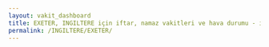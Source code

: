 ```yaml
---
layout: vakit_dashboard
title: EXETER, INGILTERE için iftar, namaz vakitleri ve hava durumu - ilçe/eyalet seç
permalink: /INGILTERE/EXETER/
---
```


<script type="text/javascript">
  var GLOBAL_COUNTRY = 'INGILTERE';
  var GLOBAL_CITY = 'EXETER';
  var GLOBAL_STATE = '';
  var lat = 72;
  var lon = 21;
</script>
